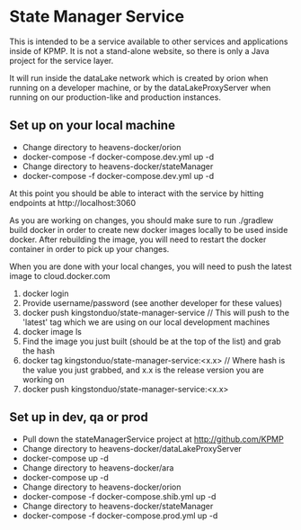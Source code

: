 # State Manager Service

This is intended to be a service available to other services and applications inside of KPMP.  It is not a stand-alone website, so there is only a Java project for the service layer.

It will run inside the dataLake network which is created by orion when running on a developer machine, or by the dataLakeProxyServer when running on our production-like and production instances.

## Set up on your local machine

- Change directory to heavens-docker/orion
- docker-compose -f docker-compose.dev.yml up -d
- Change directory to heavens-docker/stateManager
- docker-compose -f docker-compose.dev.yml up -d

At this point you should be able to interact with the service by hitting endpoints at http://localhost:3060

As you are working on changes, you should make sure to run ./gradlew build docker in order to create new docker images locally to be used inside docker.  After rebuilding the image, you will need to restart the docker container in order to pick up your changes.

When you are done with your local changes, you will need to push the latest image to cloud.docker.com

1) docker login
2) Provide username/password (see another developer for these values)
3) docker push kingstonduo/state-manager-service  // This will push to the 'latest' tag which we are using on our local development machines
4) docker image ls
5) Find the image you just built (should be at the top of the list) and grab the hash
6) docker tag <hash> kingstonduo/state-manager-service:<x.x>  // Where hash is the value you just grabbed, and x.x is the release version you are working on
7) docker push kingstonduo/state-manager-service:<x.x>

## Set up in dev, qa or prod

- Pull down the stateManagerService project at http://github.com/KPMP
- Change directory to heavens-docker/dataLakeProxyServer
- docker-compose up -d
- Change directory to heavens-docker/ara
- docker-compose up -d
- Change directory to heavens-docker/orion
- docker-compose -f docker-compose.shib.yml up -d
- Change directory to heavens-docker/stateManager
- docker-compose -f docker-compose.prod.yml up -d
